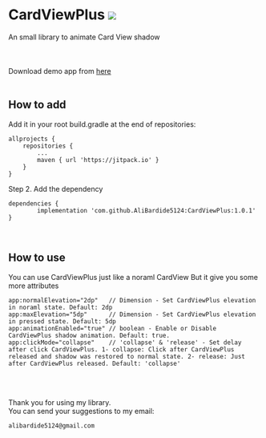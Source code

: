 # CardViewPlus [![](https://jitpack.io/v/AliBardide5124/CardViewPlus.svg)](https://jitpack.io/#AliBardide5124/CardViewPlus)
 An small library to animate Card View shadow
<br/>
[](https://drive.google.com/uc?export=download&id=1Fyztx2EGxhkuNGGaaifAC9mu71m1n30A)
<br/>
<br/>
<br/>
Download demo app from [![]()here](https://drive.google.com/uc?export=download&id=1b1Po-bWm__8Dc3UjuRYG8FU_a8_9qdVV)
<br/>
<br/>

## How to add
Add it in your root build.gradle at the end of repositories:

	allprojects {
		repositories {
			...
			maven { url 'https://jitpack.io' }
		}
	}
Step 2. Add the dependency

	dependencies {
	        implementation 'com.github.AliBardide5124:CardViewPlus:1.0.1'
	}
<br/>

## How to use
You can use CardViewPlus just like a noraml CardView
But it give you some more attributes 

	app:normalElevation="2dp"   // Dimension - Set CardViewPlus elevation in noraml state. Default: 2dp
	app:maxElevation="5dp"      // Dimension - Set CardViewPlus elevation in pressed state. Default: 5dp
	app:animationEnabled="true" // boolean - Enable or Disable CardViewPlus shadow animation. Default: true.
	app:clickMode="collapse"    // 'collapse' & 'release' - Set delay after click CardViewPlus. 1- collapse: Click after CardViewPlus released and shadow was restored to normal state. 2- release: Just after CardViewPlus released. Default: 'collapse'
<br/>
<br/>

  Thank you for using my library.
  <br/>
  You can send your suggestions to my email: 
   
	alibardide5124@gmail.com 
  
